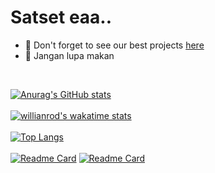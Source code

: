 # Satset eaa..
- 🚀 Don't forget to see our best projects <a href="https://spandiv.xyz/">here</a>
- 🍔 Jangan lupa makan
<br>

[![Anurag's GitHub stats](https://github-readme-stats.vercel.app/api?username=praseetyaa&theme=codeSTACKr&show_icons=true)](https://spandiv.xyz/)
<br><br>
[![willianrod's wakatime stats](https://github-readme-stats.vercel.app/api/wakatime?username=isnaprasetyo&theme=codeSTACKr)](https://spandiv.xyz/)
<br><br>
[![Top Langs](https://github-readme-stats.vercel.app/api/top-langs/?username=praseetyaa&layout=compact&theme=codeSTACKr)](https://spandiv.xyz)
<br><br>
[![Readme Card](https://github-readme-stats.vercel.app/api/pin/?username=praseetyaa&repo=spandiv-press&theme=codeSTACKr)](https://github.com/anuraghazra/github-readme-stats)
[![Readme Card](https://github-readme-stats.vercel.app/api/pin/?username=praseetyaa&repo=akuntansionline&theme=codeSTACKr)](https://github.com/anuraghazra/github-readme-stats)
